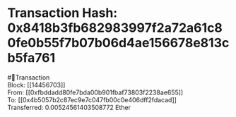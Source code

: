 
Transaction Hash: 0x8418b3fb682983997f2a72a61c80fe0b55f7b07b06d4ae156678e813cb5fa761
====================================================================================
  
#💸Transaction  
Block: [[14456703]]  
From: [[0xfbddadd80fe7bda00b901fbaf73803f2238ae655]]  
To: [[0x4b5057b2c87ec9e7c047fb00c0e406dff2fdacad]]  
Transferred: 0.00524561403508772 Ether